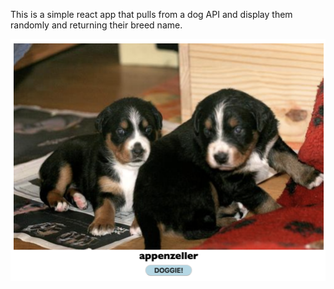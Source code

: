 This is a simple react app that pulls from a dog API and display them randomly and returning their breed name.

![alt text](b.png)
